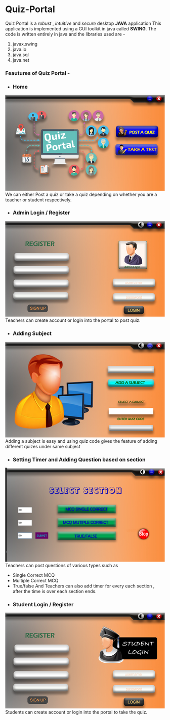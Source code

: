 # Quiz-Portal 
 Quiz Portal is a *robust* , *intuitive* and *secure* desktop **JAVA** application 
 This application is implemented using a GUI toolkit in java called **SWING**.
 The code is written entirely in java and the libraries used are -
 1. javax.swing
 2. java.io
 3. java.sql
 4. java.net
 
 ### Feautures of Quiz Portal -
 
 * ### Home
 
![alt text](https://github.com/Man-vendra/Quiz-Portal/blob/master/images/HOME.jpg?raw=true)
We can either Post a quiz or take a quiz depending on whether you are a  teacher or student respectively.
* ### Admin Login / Register
![alt text](https://github.com/Man-vendra/Quiz-Portal/blob/master/images/admin1.jpg?raw=true)
Teachers can create account or login into the portal to post quiz.

* ### Adding Subject
![alt text](https://github.com/Man-vendra/Quiz-Portal/blob/master/images/ADDASUBJECT.jpg?raw=true)
Adding a subject is easy and using quiz code gives the feature of adding different quizes under same subject

* ### Setting Timer and Adding Question based on section
![alt text](https://github.com/Man-vendra/Quiz-Portal/blob/master/images/Section.png?raw=true)
Teachers can post questions of various types such as 
- Single Correct MCQ
- Multiple Correct MCQ
- True/false 
And Teachers can also add timer for every each section , after the time is over each section ends.

* ### Student Login / Register
![alt text](https://github.com/Man-vendra/Quiz-Portal/blob/master/images/studentlogin.jpg?raw=true)
Students can create account or login into the portal to take the quiz.


